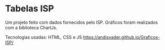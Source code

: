 # Tabelas ISP
Um projeto feito com dados fornecidos pelo ISP. Gráficos foram realizados com a biblioteca ChartJs.

Tecnologias usadas: HTML, CSS e JS
https://andisvader.github.io/Graficos-ISP/
